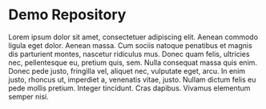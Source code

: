 # Demo Repository

Lorem ipsum dolor sit amet, consectetuer adipiscing elit. Aenean commodo ligula eget dolor. Aenean massa. Cum sociis natoque penatibus 
et magnis dis parturient montes, nascetur ridiculus mus. Donec quam felis, ultricies nec, pellentesque eu, pretium quis, sem. Nulla consequat
massa quis enim. Donec pede justo, fringilla vel, aliquet nec, vulputate eget, arcu. In enim justo, rhoncus ut, imperdiet a, venenatis vitae, justo. 
Nullam dictum felis eu pede mollis pretium. Integer tincidunt. Cras dapibus. Vivamus elementum semper nisi. 

